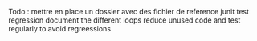 Todo : 
mettre en place un dossier avec des fichier de reference
junit test regression
document the different loops
reduce unused code and test regularly to avoid regreessions
 